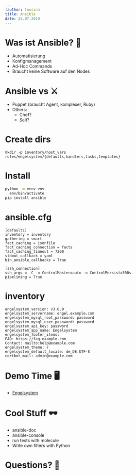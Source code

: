 ```yaml
---
(author: foosinn
title: Ansible
date: 23.07.2019
---
```


# Was ist Ansible? 🤔

* Automatisierung
* Konfigmanagement
* Ad-Hoc Commands
* Braucht keine Software auf den Nodes

# Ansible vs ⚔️

* Puppet (braucht Agent, komplexer, Ruby)
* Others:
  * Chef?
  * Salt?
  
# Create dirs

```
mkdir -p inventory/host_vars roles/engelsystem/{defaults,handlers,tasks,templates}
```

# Install

```sh
python -m venv env
. env/bin/activate
pip install ansible
```

# ansible.cfg

```
[defaults]
inventory = inventory
gathering = smart
fact_caching = jsonfile
fact_caching_connection = facts
fact_caching_timeout = 7200
stdout_callback = yaml
bin_ansible_callbacks = True

[ssh_connection]
ssh_args = -C -o ControlMaster=auto -o ControlPersist=300s
pipelining = True
```

# inventory

```
engelsystem_version: v3.0.0
engelsystem_servername: engel.example.com
engelsystem_mysql_root_password: password
engelsystem_mysql_user_password: password
engelsystem_api_key: password
engelsystem_app_name: Engelsystem
engelsystem_footer_items:
FAQ: https://faq.example.com
Contact: mailto:help@example.com
engelsystem_theme: 7
engelsystem_default_locale: de_DE.UTF-8
certbot_mail: admin@example.com
```

# Demo Time 🖥️

* [Engelsystem](https://github.com/engelsystem/engelsystem-ansible)

# Cool Stuff 🕶️

* ansible-doc
* ansible-console
* run tests with molecule
* Write own filters with Python

# Questions? 🙋
